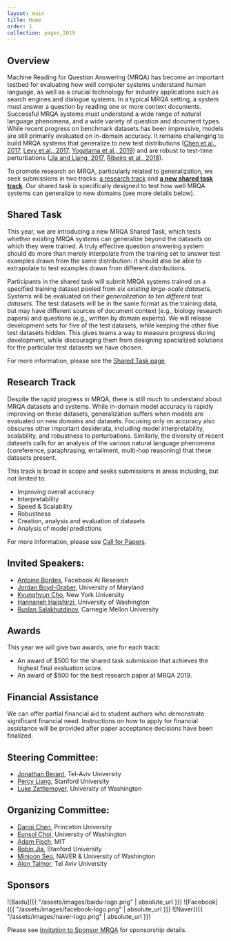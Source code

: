 ```yaml
---
layout: main
title: Home
order: 1
collection: pages_2019
---
```


## Overview

Machine Reading for Question Answering (MRQA) has become an important testbed for evaluating how well computer systems understand human language, as well as a crucial technology for industry applications such as search engines and dialogue systems.
In a typical MRQA setting, a system must answer a question by reading one or more context documents.
Successful MRQA systems must understand a wide range of natural language phenomena, and a wide variety of question and document types.
While recent progress on benchmark datasets has been impressive, models are still primarily evaluated on in-domain accuracy.
It remains challenging to
build MRQA systems that generalize to new test distributions
([Chen et al., 2017](https://arxiv.org/pdf/1704.00051.pdf), [Levy et al., 2017](http://nlp.cs.washington.edu/zeroshot/zeroshot.pdf), [Yogatama et al., 2019](https://arxiv.org/pdf/1901.11373.pdf))
and are robust to test-time perturbations
([Jia and Liang, 2017](https://arxiv.org/pdf/1707.07328.pdf), [Ribeiro et al., 2018](https://homes.cs.washington.edu/~marcotcr/acl18.pdf)).

To promote research on MRQA, particularly related to generalization, we seek submissions in two tracks: [a research track](research) and [**a new shared task track**](shared).
Our shared task is specifically designed to test how well MRQA systems can generalize to new domains (see more details below).


## Shared Task
This year, we are introducing a new MRQA Shared Task, which tests whether existing MRQA systems can generalize beyond the datasets on which they were trained.
A truly effective question answering system should do more than merely interpolate from the training set to answer test examples drawn from the same distribution: it should also be able to extrapolate to test examples drawn from different distributions.

Participants in the shared task will submit MRQA systems trained on a specified training dataset pooled from *six existing large-scale datasets*.
Systems will be evaluated on their *generalization to ten different test datasets.*
The test datasets will be in the same format as the training data, but may have different sources of document context (e.g., biology research papers) and questions (e.g., written by domain experts).
We will release development sets for five of the test datasets, while keeping the other five test datasets hidden.
This gives teams a way to measure progress during development, while discouraging them from designing specialized solutions for the particular test datasets we have chosen.

For more information, please see the [Shared Task page](shared).

## Research Track
Despite the rapid progress in MRQA, there is still much to understand about MRQA datasets and systems.
While in-domain model accuracy is rapidly improving on these datasets, generalization suffers when models are evaluated on new domains and datasets.
Focusing only on accuracy also obscures other important desiderata, including model interpretability, scalability, and robustness to perturbations.
Similarly, the diversity of recent datasets calls for an analysis of the various natural language phenomena (coreference, paraphrasing, entailment, multi-hop reasoning) that these datasets present.

This track is broad in scope and seeks submissions in areas including, but not limited to:
- Improving overall accuracy
- Interpretability
- Speed & Scalability
- Robustness
- Creation, analysis and evaluation of datasets
- Analysis of model predictions

For more information, please see [Call for Papers](cfp).

## Invited Speakers:
- [Antoine Bordes](https://research.fb.com/people/bordes-antoine/), Facebook AI Research
- [Jordan Boyd-Graber](http://users.umiacs.umd.edu/~jbg/), University of Maryland
- [Kyunghyun Cho](http://www.kyunghyuncho.me/), New York University
- [Hannaneh Hajishirzi](https://homes.cs.washington.edu/~hannaneh/), University of Washington
- [Ruslan Salakhutdinov](http://www.cs.cmu.edu/~rsalakhu/), Carnegie Mellon University

## Awards
This year we will give two awards, one for each track:
- An award of $500 for the shared task submission that achieves the highest final evaluation score.
- An award of $500 for the best research paper at MRQA 2019.

## Financial Assistance
We can offer partial financial aid to student authors who demonstrate significant financial need.
Instructions on how to apply for financial assistance will be provided after paper acceptance decisions have been finalized.

## Steering Committee:
- [Jonathan Berant](http://www.cs.tau.ac.il/~joberant/), Tel-Aviv University
- [Percy Liang](https://cs.stanford.edu/~pliang/), Stanford University
- [Luke Zettlemoyer](https://www.cs.washington.edu/people/faculty/lsz), University of Washington

## Organizing Committee:
- [Danqi Chen](http://cs.stanford.edu/~danqi), Princeton University
- [Eunsol Choi](https://homes.cs.washington.edu/~eunsol/home.html), University of Washington
- [Adam Fisch](https://people.csail.mit.edu/fisch/), MIT
- [Robin Jia](http://stanford.edu/~robinjia/), Stanford University
- [Minjoon Seo](https://seominjoon.github.io/), NAVER & University of Washington
- [Alon Talmor](https://www.alontalmor.com/), Tel Aviv University

## Sponsors
![Baidu]({{ "/assets/images/baidu-logo.png" | absolute_url }})
![Facebook]({{ "/assets/images/facebook-logo.png" | absolute_url }})
![Naver]({{ "/assets/images/naver-logo.png" | absolute_url }})

Please see [Invitation to Sponsor MRQA](assets/docs/sponsorship.pdf) for sponsorship details.
